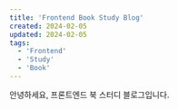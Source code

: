 ```yaml
---
title: 'Frontend Book Study Blog'
created: 2024-02-05
updated: 2024-02-05
tags:
  - 'Frontend'
  - 'Study'
  - 'Book'
---
```


안녕하세요, 프론트엔드 북 스터디 블로그입니다.
